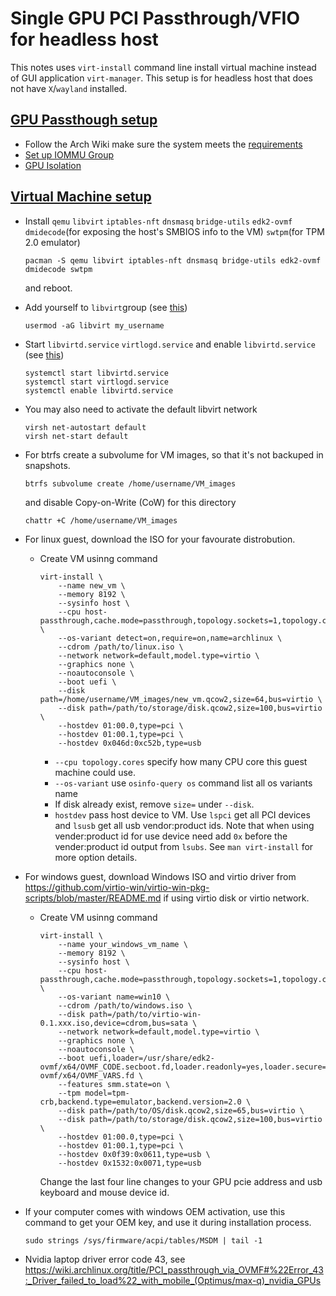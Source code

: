 # Single GPU PCI Passthrough/VFIO for headless host
This notes uses `virt-install` command line install virtual machine instead of GUI application `virt-manager`.
This setup is for headless host that does not have `X`/`wayland` installed.

## [GPU Passthough setup](https://wiki.archlinux.org/title/PCI_passthrough_via_OVMF)
- Follow the Arch Wiki make sure the system meets the [requirements](https://wiki.archlinux.org/title/PCI_passthrough_via_OVMF#Prerequisites)
- [Set up IOMMU Group](https://wiki.archlinux.org/title/PCI_passthrough_via_OVMF#Setting_up_IOMMU)
- [GPU Isolation](https://wiki.archlinux.org/title/PCI_passthrough_via_OVMF#Isolating_the_GPU)

## [Virtual Machine setup](https://wiki.archlinux.org/title/Libvirt)
- Install `qemu` `libvirt` `iptables-nft` `dnsmasq` `bridge-utils` `edk2-ovmf` `dmidecode`(for exposing the host's SMBIOS info to the VM) `swtpm`(for TPM 2.0 emulator)
  ```
  pacman -S qemu libvirt iptables-nft dnsmasq bridge-utils edk2-ovmf dmidecode swtpm
  ```
  and reboot.

- Add yourself to `libvirt`group (see [this](https://wiki.archlinux.org/title/Libvirt#Using_libvirt_group))
  ```
  usermod -aG libvirt my_username
  ```

- Start `libvirtd.service` `virtlogd.service` and enable `libvirtd.service` (see [this](https://wiki.archlinux.org/title/Libvirt#Daemon))
  ```
  systemctl start libvirtd.service
  systemctl start virtlogd.service
  systemctl enable libvirtd.service
  ```

- You may also need to activate the default libvirt network
  ```
  virsh net-autostart default
  virsh net-start default
  ```

- For btrfs create a subvolume for VM images, so that it's not backuped in snapshots.
  ```
  btrfs subvolume create /home/username/VM_images
  ```
  and disable Copy-on-Write (CoW) for this directory
  ```
  chattr +C /home/username/VM_images
  ```

- For linux guest, download the ISO for your favourate distrobution.
  - Create VM usinng command
    ```
    virt-install \
        --name new_vm \
        --memory 8192 \
        --sysinfo host \
        --cpu host-passthrough,cache.mode=passthrough,topology.sockets=1,topology.cores=4,topology.threads=1 \
        --os-variant detect=on,require=on,name=archlinux \
        --cdrom /path/to/linux.iso \
        --network network=default,model.type=virtio \
        --graphics none \
        --noautoconsole \
        --boot uefi \
        --disk path=/home/username/VM_images/new_vm.qcow2,size=64,bus=virtio \
        --disk path=/path/to/storage/disk.qcow2,size=100,bus=virtio \
        --hostdev 01:00.0,type=pci \
        --hostdev 01:00.1,type=pci \
        --hostdev 0x046d:0xc52b,type=usb
    ```
    - `--cpu topology.cores` specify how many CPU core this guest machine could use.
    - `--os-variant` use `osinfo-query os` command list all os variants name
    - If disk already exist, remove `size=` under `--disk`.
    - `hostdev` pass host device to VM. Use `lspci` get all PCI devices and `lsusb` get all usb vendor:product ids.
      Note that when using vender:product id for use device need add `0x` before the vender:product id output from `lsubs`.
    See `man virt-install` for more option details.

- For windows guest, download Windows ISO and virtio driver from https://github.com/virtio-win/virtio-win-pkg-scripts/blob/master/README.md if using virtio disk or virtio network.
  - Create VM usinng command
    ```
    virt-install \
        --name your_windows_vm_name \
        --memory 8192 \
        --sysinfo host \
        --cpu host-passthrough,cache.mode=passthrough,topology.sockets=1,topology.cores=6,topology.threads=1 \
        --os-variant name=win10 \
        --cdrom /path/to/windows.iso \
        --disk path=/path/to/virtio-win-0.1.xxx.iso,device=cdrom,bus=sata \
        --network network=default,model.type=virtio \
        --graphics none \
        --noautoconsole \
        --boot uefi,loader=/usr/share/edk2-ovmf/x64/OVMF_CODE.secboot.fd,loader.readonly=yes,loader.secure=yes,loader.type=pflash,nvram.template=/usr/share/edk2-ovmf/x64/OVMF_VARS.fd \
        --features smm.state=on \
        --tpm model=tpm-crb,backend.type=emulator,backend.version=2.0 \
        --disk path=/path/to/OS/disk.qcow2,size=65,bus=virtio \
        --disk path=/path/to/storage/disk.qcow2,size=100,bus=virtio \
        --hostdev 01:00.0,type=pci \
        --hostdev 01:00.1,type=pci \
        --hostdev 0x0f39:0x0611,type=usb \
        --hostdev 0x1532:0x0071,type=usb
    ```
    Change the last four line changes to your GPU pcie address and usb keyboard and mouse device id.

- If your computer comes with windows OEM activation, use this command to get your OEM key, and use it during installation process.
  ```
  sudo strings /sys/firmware/acpi/tables/MSDM | tail -1
  ```

- Nvidia laptop driver error code 43, see https://wiki.archlinux.org/title/PCI_passthrough_via_OVMF#%22Error_43:_Driver_failed_to_load%22_with_mobile_(Optimus/max-q)_nvidia_GPUs

